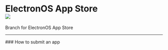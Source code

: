 <h1>ElectronOS App Store<br /><a href="https://github.com/xJustJqy/ElectronOS/tree/app-store"><img src="https://github.com/ntkme/github-buttons/workflows/build/badge.svg" /></a></h1>
Branch for ElectronOS App Store<hr>
### How to submit an app
